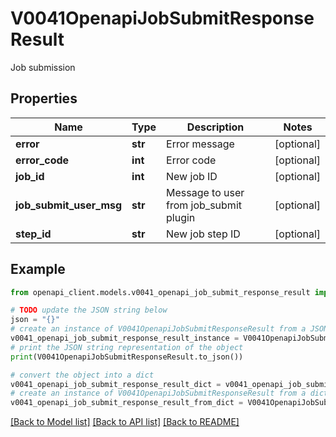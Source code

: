 # V0041OpenapiJobSubmitResponseResult

Job submission

## Properties

Name | Type | Description | Notes
------------ | ------------- | ------------- | -------------
**error** | **str** | Error message | [optional] 
**error_code** | **int** | Error code | [optional] 
**job_id** | **int** | New job ID | [optional] 
**job_submit_user_msg** | **str** | Message to user from job_submit plugin | [optional] 
**step_id** | **str** | New job step ID | [optional] 

## Example

```python
from openapi_client.models.v0041_openapi_job_submit_response_result import V0041OpenapiJobSubmitResponseResult

# TODO update the JSON string below
json = "{}"
# create an instance of V0041OpenapiJobSubmitResponseResult from a JSON string
v0041_openapi_job_submit_response_result_instance = V0041OpenapiJobSubmitResponseResult.from_json(json)
# print the JSON string representation of the object
print(V0041OpenapiJobSubmitResponseResult.to_json())

# convert the object into a dict
v0041_openapi_job_submit_response_result_dict = v0041_openapi_job_submit_response_result_instance.to_dict()
# create an instance of V0041OpenapiJobSubmitResponseResult from a dict
v0041_openapi_job_submit_response_result_from_dict = V0041OpenapiJobSubmitResponseResult.from_dict(v0041_openapi_job_submit_response_result_dict)
```
[[Back to Model list]](../README.md#documentation-for-models) [[Back to API list]](../README.md#documentation-for-api-endpoints) [[Back to README]](../README.md)


